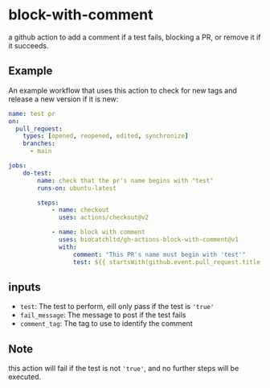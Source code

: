 # block-with-comment
a github action to add a comment if a test fails, blocking a PR, or remove it if it succeeds.

## Example
An example workflow that uses this action to check for new tags and release a new version if it is new:
```yaml
name: test pr
on:
  pull_request:
    types: [opened, reopened, edited, synchronize]
    branches:
      - main

jobs:
    do-test:
        name: check that the pr's name begins with "test"
        runs-on: ubuntu-latest

        steps:
            - name: checkout
              uses: actions/checkout@v2

            - name: block with comment
              uses: biocatchltd/gh-actions-block-with-comment@v1
              with:
                  comment: "This PR's name must begin with 'test'"
                  test: ${{ startsWith(github.event.pull_request.title, 'test') }}
```

## inputs
* `test`: The test to perform, eill only pass if the test is `'true'`
* `fail_message`: The message to post if the test fails
* `comment_tag`: The tag to use to identify the comment

## Note
this action will fail if the test is not `'true'`, and no further steps will be executed.